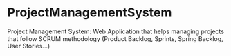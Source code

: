 # ProjectManagementSystem
Project Management System: Web Application that helps managing projects that follow SCRUM methodology (Product Backlog, Sprints, Spring Backlog, User Stories...)
